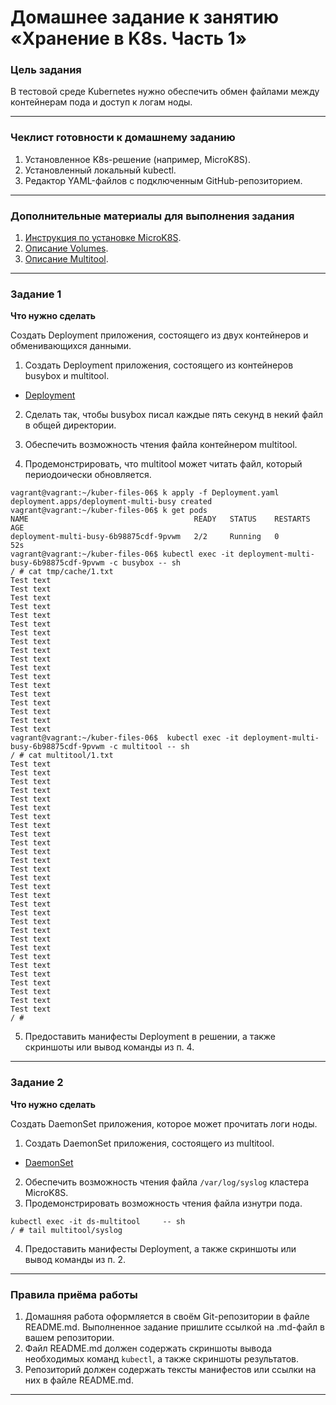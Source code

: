 # Домашнее задание к занятию «Хранение в K8s. Часть 1»

### Цель задания

В тестовой среде Kubernetes нужно обеспечить обмен файлами между контейнерам пода и доступ к логам ноды.

------

### Чеклист готовности к домашнему заданию

1. Установленное K8s-решение (например, MicroK8S).
2. Установленный локальный kubectl.
3. Редактор YAML-файлов с подключенным GitHub-репозиторием.

------

### Дополнительные материалы для выполнения задания

1. [Инструкция по установке MicroK8S](https://microk8s.io/docs/getting-started).
2. [Описание Volumes](https://kubernetes.io/docs/concepts/storage/volumes/).
3. [Описание Multitool](https://github.com/wbitt/Network-MultiTool).

------

### Задание 1 

**Что нужно сделать**

Создать Deployment приложения, состоящего из двух контейнеров и обменивающихся данными.

1. Создать Deployment приложения, состоящего из контейнеров busybox и multitool.

*  [Deployment](https://github.com/Destian1995/kuber-files-06/blob/main/Deployment.yaml)

2. Сделать так, чтобы busybox писал каждые пять секунд в некий файл в общей директории.

3. Обеспечить возможность чтения файла контейнером multitool.
4. Продемонстрировать, что multitool может читать файл, который периодоически обновляется.
```
vagrant@vagrant:~/kuber-files-06$ k apply -f Deployment.yaml
deployment.apps/deployment-multi-busy created
vagrant@vagrant:~/kuber-files-06$ k get pods
NAME                                     READY   STATUS    RESTARTS   AGE
deployment-multi-busy-6b98875cdf-9pvwm   2/2     Running   0          52s
vagrant@vagrant:~/kuber-files-06$ kubectl exec -it deployment-multi-busy-6b98875cdf-9pvwm -c busybox -- sh
/ # cat tmp/cache/1.txt
Test text
Test text
Test text
Test text
Test text
Test text
Test text
Test text
Test text
Test text
Test text
Test text
Test text
Test text
Test text
Test text
Test text
Test text
vagrant@vagrant:~/kuber-files-06$  kubectl exec -it deployment-multi-busy-6b98875cdf-9pvwm -c multitool -- sh
/ # cat multitool/1.txt
Test text
Test text
Test text
Test text
Test text
Test text
Test text
Test text
Test text
Test text
Test text
Test text
Test text
Test text
Test text
Test text
Test text
Test text
Test text
Test text
Test text
Test text
Test text
Test text
Test text
Test text
Test text
Test text
Test text
/ #
```

5. Предоставить манифесты Deployment в решении, а также скриншоты или вывод команды из п. 4.

------

### Задание 2

**Что нужно сделать**

Создать DaemonSet приложения, которое может прочитать логи ноды.

1. Создать DaemonSet приложения, состоящего из multitool.

* [DaemonSet](https://github.com/Destian1995/kuber-files-06/blob/main/DaemonSet.yaml)

2. Обеспечить возможность чтения файла `/var/log/syslog` кластера MicroK8S.
3. Продемонстрировать возможность чтения файла изнутри пода.
```
kubectl exec -it ds-multitool     -- sh
/ # tail multitool/syslog

```

4. Предоставить манифесты Deployment, а также скриншоты или вывод команды из п. 2.

------

### Правила приёма работы

1. Домашняя работа оформляется в своём Git-репозитории в файле README.md. Выполненное задание пришлите ссылкой на .md-файл в вашем репозитории.
2. Файл README.md должен содержать скриншоты вывода необходимых команд `kubectl`, а также скриншоты результатов.
3. Репозиторий должен содержать тексты манифестов или ссылки на них в файле README.md.

------
